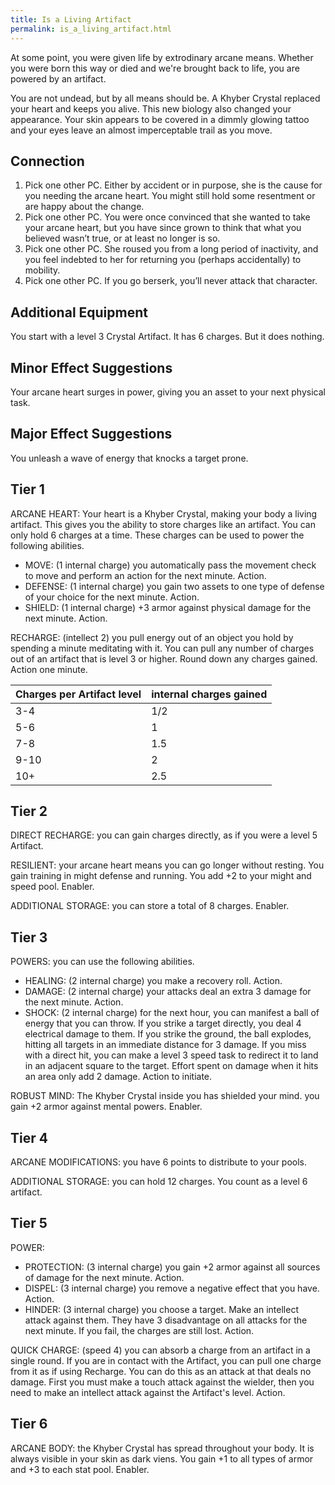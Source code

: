 ```yaml
---
title: Is a Living Artifact
permalink: is_a_living_artifact.html
---
```


At some point, you were given life by extrodinary arcane means. Whether you were born this way or died and we're brought back to life, you are powered by an artifact. 

You are not undead, but by all means should be. A Khyber Crystal replaced your heart and keeps you alive. This new biology also changed your appearance. Your skin appears to be covered in a dimmly glowing tattoo and your eyes leave an almost imperceptable trail as you move.

## Connection
1. Pick one other PC. Either by accident or in purpose, she is the cause for you needing the arcane heart. You might still hold some resentment or are happy about the change.
2. Pick one other PC. You were once convinced that she wanted to take your arcane heart, but you have since grown to think that what you believed wasn’t true, or at least no longer is so.
3. Pick one other PC. She roused you from a long period of inactivity, and you feel indebted to her for returning you (perhaps accidentally) to mobility.
4. Pick one other PC. If you go berserk, you’ll never attack that character.

## Additional Equipment
You start with a level 3 Crystal Artifact. It has 6 charges. But it does nothing.

## Minor Effect Suggestions
Your arcane heart surges in power, giving you an asset to your next physical task.

## Major Effect Suggestions
You unleash a wave of energy that knocks a target prone.

## Tier 1
ARCANE HEART: Your heart is a Khyber Crystal, making your body a living artifact. This gives you the ability to store charges like an artifact. You can only hold 6 charges at a time. These charges can be used to power the following abilities.
- MOVE: (1 internal charge) you automatically pass the movement check to move and perform an action for the next minute. Action.
- DEFENSE: (1 internal charge) you gain two assets to one type of defense of your choice for the next minute. Action.
- SHIELD: (1 internal charge) +3 armor against physical damage for the next minute. Action.

RECHARGE: (intellect 2) you pull energy out of an object you hold by spending a minute meditating with it. You can pull any number of charges out of an artifact that is level 3 or higher. Round down any charges gained. Action one minute.

Charges per Artifact level|internal charges gained
---|---
3-4| 1/2
5-6| 1
7-8| 1.5
9-10|2
10+ | 2.5

## Tier 2
DIRECT RECHARGE: you can gain charges directly, as if you were a level 5 Artifact.

RESILIENT: your arcane heart means you can go longer without resting. You gain training in might defense and running. You add +2 to your might and speed pool. Enabler.

ADDITIONAL STORAGE: you can store a total of 8 charges. Enabler.

## Tier 3
POWERS: you can use the following abilities.
- HEALING: (2 internal charge) you make a recovery roll. Action.
- DAMAGE: (2 internal charge) your attacks deal an extra 3 damage for the next minute. Action.
- SHOCK: (2 internal charge) for the next hour, you can manifest a ball of energy that you can throw. If you strike a target directly, you deal 4 electrical damage to them. If you strike the ground, the ball explodes, hitting all targets in an immediate distance for 3 damage. If you miss with a direct hit, you can make a level 3 speed task to redirect it to land in an adjacent square to the target. Effort spent on damage when it hits an area only add 2 damage. Action to initiate.

ROBUST MIND: The Khyber Crystal inside you has shielded your mind. you gain +2 armor against mental powers. Enabler.

## Tier 4
ARCANE MODIFICATIONS: you have 6 points to distribute to your pools.

ADDITIONAL STORAGE: you can hold 12 charges. You count as a level 6 artifact.

## Tier 5
POWER:
- PROTECTION: (3 internal charge) you gain +2 armor against all sources of damage for the next minute. Action.
- DISPEL: (3 internal charge) you remove a negative effect that you have. Action.
- HINDER: (3 internal charge) you choose a target. Make an intellect attack against them. They have 3 disadvantage on all attacks for the next minute. If you fail, the charges are still lost. Action.

QUICK CHARGE: (speed 4) you can absorb a charge from an artifact in a single round. If you are in contact with the Artifact, you can pull one charge from it as if using Recharge. You can do this as an attack at that deals no damage. First you must make a touch attack against the wielder, then you need to make an intellect attack against the Artifact's level. Action.

## Tier 6
ARCANE BODY: the Khyber Crystal has spread throughout your body. It is always visible in your skin as dark viens. You gain +1 to all types of armor and +3 to each stat pool. Enabler.